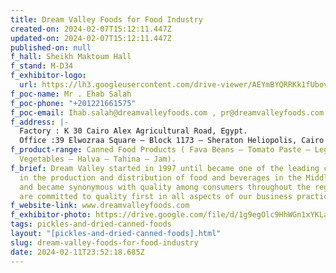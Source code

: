 ```yaml
---
title: Dream Valley Foods for Food Industry
created-on: 2024-02-07T15:12:11.447Z
updated-on: 2024-02-07T15:12:11.447Z
published-on: null
f_hall: Sheikh Maktoum Hall
f_stand: M-D34
f_exhibitor-logo:
  url: https://lh3.googleusercontent.com/drive-viewer/AEYmBYQRRKk1fUbovlSv-P2lzIKRuXHvj_t37TxeNCqW1DVTqimPF5plI20mJzw0mndvupufAdVnyi19ZszZuoTFoJAIoGfe=s1600
f_poc-name: Mr . Ehab Salah
f_poc-phone: "+201221661575"
f_poc-email: Ihab.salah@dreamvalleyfoods.com , pr@dreamvalleyfoods.com
f_address: |-
  Factory : K 30 Cairo Alex Agricultural Road, Egypt.
  Office :39 Elwozraa Square – Block 1173 – Sheraton Heliopolis, Cairo , Egypt.
f_product-range: Canned Food Products ( Fava Beans – Tomato Paste – Legumes –
  Vegetables – Halva – Tahina – Jam).
f_brief: Dream Valley started in 1997 until became one of the leading companies
  in the production and distribution of food and beverages in the Middle East
  and became synonymous with quality among consumers throughout the region. We
  are committed to quality first in all aspects of our business practices.
f_website-link: www.dreamvalleyfoods.com
f_exhibitor-photo: https://drive.google.com/file/d/1g9egOlc9HhWGn1xYKLaFwW_16zGyhgbD/view?usp=drive_link
tags: pickles-and-dried-canned-foods
layout: "[pickles-and-dried-canned-foods].html"
slug: dream-valley-foods-for-food-industry
date: 2024-02-11T23:52:18.685Z
---
```

